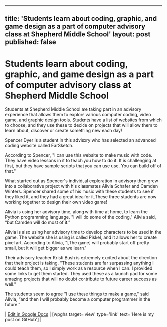 
---
title: 'Students learn about coding, graphic, and game design as a part of computer advisory class at Shepherd Middle School'
layout: post
published: false
---

# Students learn about coding, graphic, and game design as a part of computer advisory class at Shepherd Middle School

Students at Shepherd Middle School are taking part in an advisory experience that allows them to explore various computer coding, video game, and graphic design tools. Students have a list of websites from which to choose, and they use these to decide on projects that will allow them to learn about, discover or create something new each day!

Spencer Dyer is a student in this advisory who has selected an advanced coding website called EarSketch.

According to Spencer, "I can use this website to make music with code. They have video lessons in it to teach you how to do it. It is challenging at first, but they have sample scripts that you can use use. You can build off of that."

What started out as Spencer's individual exploration in advisory then grew into a collaborative project with his classmates Alivia Schafer and Camden Winters. Spencer shared some of his music with these students to see if they liked it, and they had a great idea for it.These three students are now working together to design their own video game!

Alivia is using her advisory time, along with time at home, to learn the Python programming language. "I will do some of the coding," Alivia said, “but Camden will do most of it.”

Alivia is also using her advisory time to develop characters to be used in the game. The website she is using is called Piskel, and it allows her to create pixel art. According to Alivia, "[The game] will probably start off pretty small, but it will get bigger as we learn."

Their advisory teacher Kristi Bush is extremely excited about the direction that their project is taking. "These students are far surpassing anything I could teach them, so I simply work as a resource when I can. I provided some links to get them started. They used these as a launch pad for some amazing projects that will no doubt contribute to future career success as well."

The students seem to agree "I use these things to make a game," said Alivia, “and then I will probably become a computer programmer in the future.”

| [Edit in Google Docs](https://docs.google.com/document/d/1nLhWD-o9BTee2MxpFmjM5m0bPLO03ncTqH1ZP9e6P2s/edit?usp=sharing) | [wpghs target='view' type='link' text='Here is my post on GitHub'] |

